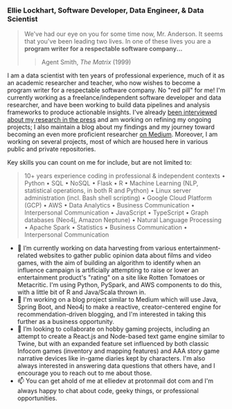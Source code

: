 ### Ellie Lockhart, Software Developer, Data Engineer, & Data Scientist

> We've had our eye on you for some time now, Mr. Anderson. It seems that you've been leading two lives. In one of these lives you are a **program writer for a respectable software company...** 
>> Agent Smith, *The Matrix* (1999)

I am a data scientist with ten years of professional experience, much of it as an academic researcher and teacher, who now wishes to become a program writer for a respectable software company. No "red pill" for me! I'm currently working as a freelance/independent software developer and data researcher, and have been working to build data pipelines and analysis frameworks to produce actionable insights. I've already [been interviewed about my research in the press](https://observer.com/2020/09/lgbt-film-representation-data-ellie-lockhart/) and am working on refining my ongoing projects; I also maintain a blog about my findings and my journey toward becoming an even more proficient researcher [on Medium](https://medium.com/out-of-the-midwest-with-software-data). Moreover, I am working on several projects, most of which are housed here in various public and private repositories.

Key skills you can count on me for include, but are not limited to:
> 10+ years experience coding in professional & independent contexts • Python • SQL • NoSQL • Flask • R • Machine Learning (NLP, statistical operations, in both R and Python) • Linux server administration (incl. Bash shell scripting) • Google Cloud Platform (GCP) • AWS • Data Analytics • Business Communication • Interpersonal Communication • JavaScript • TypeScript • Graph databases (Neo4j, Amazon Neptune) • Natural Language Processing • Apache Spark • Statistics • Business Communication • Interpersonal Communication

- 🔭 I’m currently working on data harvesting from various entertainment-related websites to gather public opinion data about films and video games, with the aim of building an algorithm to identify when an influence campaign is artificially attempting to raise or lower an entertainment product's "rating" on a site like Rotten Tomatoes or Metacritic. I'm using Python, PySpark, and AWS components to do this, with a little bit of R and Java/Scala thrown in.
- 🌱 I'm working on a blog project similar to Medium which will use Java, Spring Boot, and Neo4j to make a reactive, creator-centered engine for recommendation-driven blogging, and I'm interested in taking this further as a business opportunity.
- 👯 I’m looking to collaborate on hobby gaming projects, including an attempt to create a React.js and Node-based text game engine similar to Twine, but with an expanded feature set influenced by both classic Infocom games (inventory and mapping features) and AAA story game narrative devices like in-game diaries kept by characters. I'm also always interested in answering data questions that others have, and I encourage you to reach out to me about those.
- 📫 You can get ahold of me at elliedev at protonmail dot com and I'm always happy to chat about code, geeky things, or professional opportunities.
